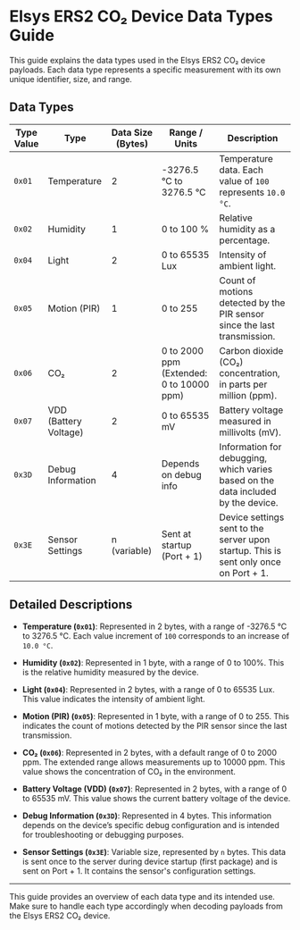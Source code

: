 # Elsys ERS2 CO₂ Device Data Types Guide

This guide explains the data types used in the Elsys ERS2 CO₂ device payloads. Each data type represents a specific measurement with its own unique identifier, size, and range.

## Data Types

| Type Value | Type                | Data Size (Bytes) | Range / Units                               | Description                                                                                     |
|------------|----------------------|--------------------|---------------------------------------------|-------------------------------------------------------------------------------------------------|
| `0x01`     | Temperature          | 2                  | -3276.5 °C to 3276.5 °C                    | Temperature data. Each value of `100` represents `10.0 °C`.                                    |
| `0x02`     | Humidity             | 1                  | 0 to 100 %                                 | Relative humidity as a percentage.                                                              |
| `0x04`     | Light                | 2                  | 0 to 65535 Lux                             | Intensity of ambient light.                                                                     |
| `0x05`     | Motion (PIR)         | 1                  | 0 to 255                                   | Count of motions detected by the PIR sensor since the last transmission.                        |
| `0x06`     | CO₂                  | 2                  | 0 to 2000 ppm (Extended: 0 to 10000 ppm)   | Carbon dioxide (CO₂) concentration, in parts per million (ppm).                                 |
| `0x07`     | VDD (Battery Voltage)| 2                  | 0 to 65535 mV                              | Battery voltage measured in millivolts (mV).                                                    |
| `0x3D`     | Debug Information    | 4                  | Depends on debug info                      | Information for debugging, which varies based on the data included by the device.               |
| `0x3E`     | Sensor Settings      | n (variable)       | Sent at startup (Port + 1)                 | Device settings sent to the server upon startup. This is sent only once on Port + 1.            |

## Detailed Descriptions

- **Temperature (`0x01`)**: Represented in 2 bytes, with a range of -3276.5 °C to 3276.5 °C. Each value increment of `100` corresponds to an increase of `10.0 °C`.

- **Humidity (`0x02`)**: Represented in 1 byte, with a range of 0 to 100%. This is the relative humidity measured by the device.

- **Light (`0x04`)**: Represented in 2 bytes, with a range of 0 to 65535 Lux. This value indicates the intensity of ambient light.

- **Motion (PIR) (`0x05`)**: Represented in 1 byte, with a range of 0 to 255. This indicates the count of motions detected by the PIR sensor since the last transmission.

- **CO₂ (`0x06`)**: Represented in 2 bytes, with a default range of 0 to 2000 ppm. The extended range allows measurements up to 10000 ppm. This value shows the concentration of CO₂ in the environment.

- **Battery Voltage (VDD) (`0x07`)**: Represented in 2 bytes, with a range of 0 to 65535 mV. This value shows the current battery voltage of the device.

- **Debug Information (`0x3D`)**: Represented in 4 bytes. This information depends on the device’s specific debug configuration and is intended for troubleshooting or debugging purposes.

- **Sensor Settings (`0x3E`)**: Variable size, represented by `n` bytes. This data is sent once to the server during device startup (first package) and is sent on Port + 1. It contains the sensor's configuration settings.

---

This guide provides an overview of each data type and its intended use. Make sure to handle each type accordingly when decoding payloads from the Elsys ERS2 CO₂ device.
